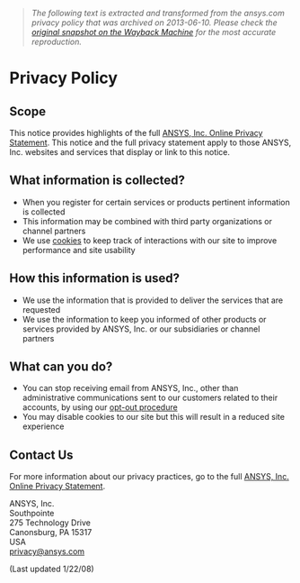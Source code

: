 > *The following text is extracted and transformed from the ansys.com privacy policy that was archived on 2013-06-10. Please check the [original snapshot on the Wayback Machine](https://web.archive.org/web/20130610093920id_/http%3A//ansys.com/Footer/Privacy%2BPolicy) for the most accurate reproduction.*

# Privacy Policy

## Scope

This notice provides highlights of the full [ANSYS, Inc. Online Privacy Statement](https://web.archive.org/Footer/Full+Privacy+Statement). This notice and the full privacy statement apply to those ANSYS, Inc. websites and services that display or link to this notice.

## What information is collected?

  * When you register for certain services or products pertinent information is collected
  * This information may be combined with third party organizations or channel partners
  * We use [cookies](https://web.archive.org/Footer/Full+Privacy+Statement/#cookies) to keep track of interactions with our site to improve performance and site usability



## How this information is used?

  * We use the information that is provided to deliver the services that are requested
  * We use the information to keep you informed of other products or services provided by ANSYS, Inc. or our subsidiaries or channel partners



## What can you do?

  * You can stop receiving email from ANSYS, Inc., other than administrative communications sent to our customers related to their accounts, by using our [opt-out procedure](https://web.archive.org/Footer/Full+Privacy+Statement/#optout)
  * You may disable cookies to our site but this will result in a reduced site experience



## Contact Us

For more information about our privacy practices, go to the full [ANSYS, Inc. Online Privacy Statement](https://web.archive.org/Footer/Full+Privacy+Statement).

ANSYS, Inc.  
Southpointe  
275 Technology Drive  
Canonsburg, PA 15317  
USA  
[privacy@ansys.com](mailto:privacy@ansys.com)

(Last updated 1/22/08)

